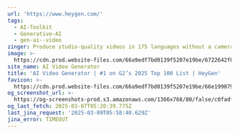 ```yaml
---
url: 'https://www.heygen.com/'
tags:
  - AI-Toolkit
  - Generative-AI
  - gen-ai--video
zinger: Produce studio-quality videos in 175 languages without a camera or crew.
image: >-
  https://cdn.prod.website-files.com/66a9edf7bd0139f5207e19be/6722642f01b5171be0920f3f_HeyGen_AI-Video_Generator-Platform.png
site_name: AI Video Generator
title: 'AI Video Generator | #1 on G2’s 2025 Top 100 List | HeyGen'
favicon: >-
  https://cdn.prod.website-files.com/66a9edf7bd0139f5207e19be/66e1990792d6eb444aa7dccc_HeyGenFavicon-1%20(1)%201.svg
og_screenshot_url: >-
  https://og-screenshots-prod.s3.amazonaws.com/1366x768/80/false/c0fadff54acb974981c2160509946bb429736ff7bee1b8892218f022386d33b8.jpeg
og_last_fetch: 2025-03-07T05:20:39.775Z
last_jina_request: '2025-03-09T05:58:40.629Z'
jina_error: TIMEOUT
---
```


